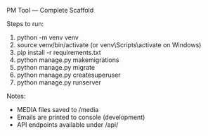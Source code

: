 PM Tool — Complete Scaffold

Steps to run:
1. python -m venv venv
2. source venv/bin/activate (or venv\Scripts\activate on Windows)
3. pip install -r requirements.txt
4. python manage.py makemigrations
5. python manage.py migrate
6. python manage.py createsuperuser
7. python manage.py runserver

Notes:
- MEDIA files saved to /media
- Emails are printed to console (development)
- API endpoints available under /api/
